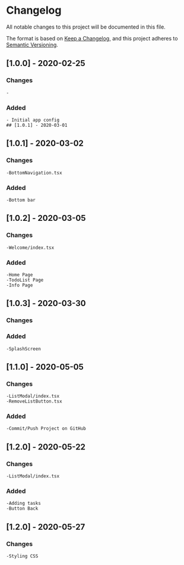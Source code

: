 # Changelog

All notable changes to this project will be documented in this file.

The format is based on [Keep a Changelog](https://keepachangelog.com/en/1.0.0/),
and this project adheres to [Semantic Versioning](https://semver.org/spec/v2.0.0.html).

## [1.0.0] - 2020-02-25

### Changes

    -

### Added

    - Initial app config
    ## [1.0.1] - 2020-03-01

## [1.0.1] - 2020-03-02

### Changes

    -BottomNavigation.tsx

### Added

    -Bottom bar

## [1.0.2] - 2020-03-05

### Changes

    -Welcome/index.tsx

### Added

    -Home Page
    -TodoList Page
    -Info Page

## [1.0.3] - 2020-03-30

### Changes

### Added

    -SplashScreen

## [1.1.0] - 2020-05-05

### Changes

    -ListModal/index.tsx
    -RemoveListButton.tsx

### Added

    -Commit/Push Project on GitHub

## [1.2.0] - 2020-05-22

### Changes

    -ListModal/index.tsx

### Added

    -Adding tasks
    -Button Back

## [1.2.0] - 2020-05-27

### Changes

    -Styling CSS

